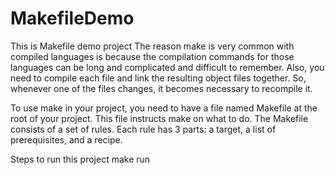 # MakefileDemo
This is Makefile demo project
The reason make is very common with compiled languages is because the compilation commands for those languages can be long and complicated and difficult to remember.
 Also, you need to compile each file and link the resulting object files together. So, whenever one of the files changes, it becomes necessary to recompile it.

To use make in your project, you need to have a file named Makefile at the root of your project. This file instructs make on what to do. The Makefile consists of a set of rules. Each rule has 3 parts: a target, a list of prerequisites, and a recipe. 

Steps to run this project
make run
